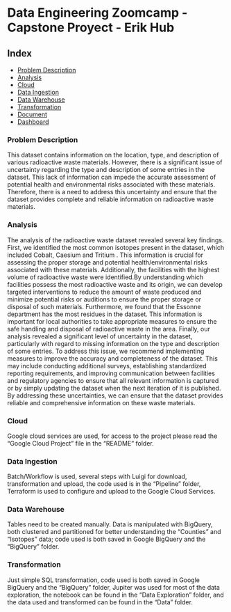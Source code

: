 # Data Engineering Zoomcamp - Capstone Proyect - Erik Hub



## Index

- [Problem Description](#problem-description)
- [Analysis](#analysis)
- [Cloud](#cloud)
- [Data Ingestion](#data-ingestion)
- [Data Warehouse](#data-warehouse)
- [Transformation](#transformation)
- [Document](https://docs.google.com/document/d/1IQIYw_qAf6k3L5TfHRjHJ2gpLz7aqjbHPem2s41xLQw/edit?usp=sharing)
- [Dashboard](https://public.tableau.com/app/profile/erik.hub5895/viz/DTCDEDashboard/Story1)




### Problem Description

This dataset contains information on the location, type, and description of various radioactive waste materials. However, there is a significant issue of uncertainty regarding the type and description of some entries in the dataset. This lack of information can impede the accurate assessment of potential health and environmental risks associated with these materials. Therefore, there is a need to address this uncertainty and ensure that the dataset provides complete and reliable information on radioactive waste materials. 

### Analysis

The analysis of the radioactive waste dataset revealed several key findings. First, we identified the most common isotopes present in the dataset, which included Cobalt, Caesium and Tritium . This information is crucial for assessing the proper storage and potential health/environmental risks associated with these materials.
Additionally, the facilities with the highest volume of radioactive waste were identified.By understanding which facilities possess the most radioactive waste and its origin, we can develop targeted interventions to reduce the amount of waste produced and minimize potential risks or auditions to ensure the proper storage or disposal of such materials.
Furthermore, we found that the Essonne department has the most residues in the dataset. This information is important for local authorities to take appropriate measures to ensure the safe handling and disposal of radioactive waste in the area.
Finally, our analysis revealed a significant level of uncertainty in the dataset, particularly with regard to missing information on the type and description of some entries. To address this issue, we recommend implementing measures to improve the accuracy and completeness of the dataset. This may include conducting additional surveys, establishing standardized reporting requirements, and improving communication between facilities and regulatory agencies to ensure that all relevant information is captured or by simply updating the dataset when the next iteration of it is published. By addressing these uncertainties, we can ensure that the dataset provides reliable and comprehensive information on these waste materials.


### Cloud

Google cloud services are used, for access to the project please read the “Google Cloud Project” file in the “README” folder.


### Data Ingestion

Batch/Workflow is used, several steps with Luigi for download, transformation and upload, the code used is in the “Pipeline” folder, Terraform is used to configure and upload to the Google Cloud Services.

### Data Warehouse

Tables need to be created manually. Data is manipulated with BigQuery, both clustered and partitioned for better understanding the “Counties” and “Isotopes” data; code used is both saved in Google BigQuery and the “BigQuery” folder.

### Transformation

Just simple SQL transformation, code used is both saved in Google BigQuery and the “BigQuery” folder, Jupiter was used for most of the data exploration, the notebook can be found in the “Data Exploration” folder, and the data used and transformed can be found in the “Data” folder.
